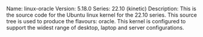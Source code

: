 Name:    linux-oracle
Version: 5.18.0
Series:  22.10 (kinetic)
Description:
    This is the source code for the Ubuntu linux kernel for the 22.10 series. This
    source tree is used to produce the flavours: oracle.
    This kernel is configured to support the widest range of desktop, laptop and
    server configurations.
